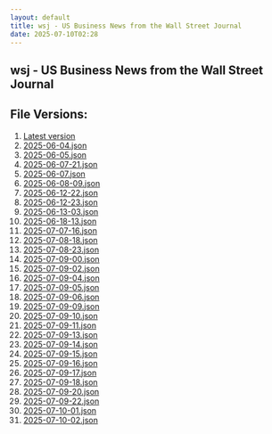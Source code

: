 ```yaml
---
layout: default
title: wsj - US Business News from the Wall Street Journal
date: 2025-07-10T02:28
---
```


## wsj - US Business News from the Wall Street Journal

<div id="data-chart"></div>
<div id="data-table"></div>
<script>
document.addEventListener('DOMContentLoaded', function(){
  document.getElementById('data-table').textContent = 'This source isn't supported for tables yet.';
});
</script>

## File Versions:
1. [Latest version](./latest.json)
2. [2025-06-04.json](./2025-06-04.json)
3. [2025-06-05.json](./2025-06-05.json)
4. [2025-06-07-21.json](./2025-06-07-21.json)
5. [2025-06-07.json](./2025-06-07.json)
6. [2025-06-08-09.json](./2025-06-08-09.json)
7. [2025-06-12-22.json](./2025-06-12-22.json)
8. [2025-06-12-23.json](./2025-06-12-23.json)
9. [2025-06-13-03.json](./2025-06-13-03.json)
10. [2025-06-18-13.json](./2025-06-18-13.json)
11. [2025-07-07-16.json](./2025-07-07-16.json)
12. [2025-07-08-18.json](./2025-07-08-18.json)
13. [2025-07-08-23.json](./2025-07-08-23.json)
14. [2025-07-09-00.json](./2025-07-09-00.json)
15. [2025-07-09-02.json](./2025-07-09-02.json)
16. [2025-07-09-04.json](./2025-07-09-04.json)
17. [2025-07-09-05.json](./2025-07-09-05.json)
18. [2025-07-09-06.json](./2025-07-09-06.json)
19. [2025-07-09-09.json](./2025-07-09-09.json)
20. [2025-07-09-10.json](./2025-07-09-10.json)
21. [2025-07-09-11.json](./2025-07-09-11.json)
22. [2025-07-09-13.json](./2025-07-09-13.json)
23. [2025-07-09-14.json](./2025-07-09-14.json)
24. [2025-07-09-15.json](./2025-07-09-15.json)
25. [2025-07-09-16.json](./2025-07-09-16.json)
26. [2025-07-09-17.json](./2025-07-09-17.json)
27. [2025-07-09-18.json](./2025-07-09-18.json)
28. [2025-07-09-20.json](./2025-07-09-20.json)
29. [2025-07-09-22.json](./2025-07-09-22.json)
30. [2025-07-10-01.json](./2025-07-10-01.json)
31. [2025-07-10-02.json](./2025-07-10-02.json)
